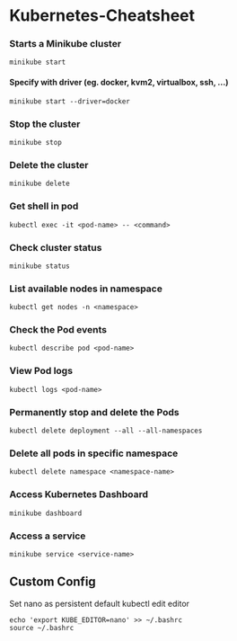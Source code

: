 # Kubernetes-Cheatsheet
### Starts a Minikube cluster
```
minikube start
```

#### Specify with driver (eg. docker, kvm2, virtualbox, ssh, ...)
```
minikube start --driver=docker
```

### Stop the cluster
```
minikube stop
```

### Delete the cluster
```
minikube delete
```

### Get shell in pod
```
kubectl exec -it <pod-name> -- <command>
```

### Check cluster status
```
minikube status
```

### List available nodes in namespace
```
kubectl get nodes -n <namespace>
```

### Check the Pod events
```
kubectl describe pod <pod-name>
```

### View Pod logs
```
kubectl logs <pod-name>
```

### Permanently stop and delete the Pods
```
kubectl delete deployment --all --all-namespaces
```

### Delete all pods in specific namespace
```
kubectl delete namespace <namespace-name>
```

### Access Kubernetes Dashboard
```
minikube dashboard
```

### Access a service
```
minikube service <service-name>
```

## Custom Config
Set nano as persistent default kubectl edit editor
```
echo 'export KUBE_EDITOR=nano' >> ~/.bashrc
source ~/.bashrc
```

